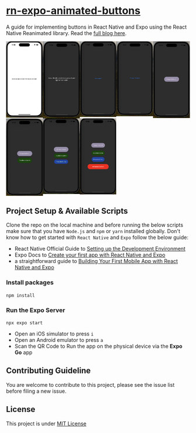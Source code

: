 # [rn-expo-animated-buttons](https://medium.com/devsorigin/crafting-accessible-and-animated-buttons-in-react-native-and-expo-app-a2633311c3bb)

A guide for implementing buttons in React Native and Expo using the React Native Reanimated library. Read the [full blog here](https://medium.com/devsorigin/crafting-accessible-and-animated-buttons-in-react-native-and-expo-app-a2633311c3bb).

<div style="display:flex; flex-direction:row; flex-wrap: wrap;">
  <img src="./screenshots/1.png" alt="Expo server started" width="20%" height="20%" />
  <img src="./screenshots/2.png" alt="Changed the default UI" width="20%" height="20%" />
  <img src="./screenshots/3.png" alt="Simple Button" width="20%" height="20%" />
  <img src="./screenshots/4.png" alt="Button Text changed" width="20%" height="20%" />
  <img src="./screenshots/5.png" alt="Add wrapper over the button" width="20%" height="20%" />
  <img src="./screenshots/6.png" alt="Add a Touchable button" width="20%" height="20%" />
  <img src="./screenshots/7.png" alt="Add a Pressable button" width="20%" height="20%" />
  <img src="./screenshots/8.png" alt="Add a red color animated button with react-native-reanimated" width="20%" height="20%" />
</div>

## Project Setup & Available Scripts

Clone the repo on the local machine and before running the below scripts make sure that you have `Node.js` and `npm` or `yarn` installed globally. Don't know how to get started with `React Native` and `Expo` follow the below guide:
- React Native Official Guide to [Setting up the Development Environment](https://reactnative.dev/docs/environment-setup)
- Expo Docs to [Create your first app with React Native and Expo](https://docs.expo.dev/tutorial/create-your-first-app/)
- a straightforward guide to [Building Your First Mobile App with React Native and Expo](https://medium.com/devsorigin/building-your-first-mobile-app-with-react-native-and-expo-a-comprehensive-guide-249d2a61a265)

### Install packages

``` shell
npm install
```

### Run the Expo Server

``` shell
npx expo start
```

- Open an iOS simulator to press `i`
- Open an Android emulator to press `a`
- Scan the QR Code to Run the app on the physical device via the **Expo Go** app

## Contributing Guideline

You are welcome to contribute to this project, please see the issue list before filing a new issue.

## License

This project is under [MIT License](./LICENSE)
